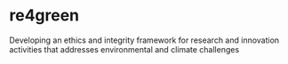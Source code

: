 # re4green
Developing an ethics and integrity framework for research and innovation activities that addresses environmental and climate challenges
